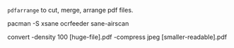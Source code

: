 `pdfarrange` to cut, merge, arrange pdf files.

pacman -S xsane ocrfeeder sane-airscan


convert -density 100 [huge-file].pdf -compress jpeg [smaller-readable].pdf
